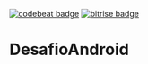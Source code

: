 <a href="https://codebeat.co/projects/github-com-heitorcolangelo-desafioandroid-develop"><img alt="codebeat badge" src="https://codebeat.co/badges/a9a5aa31-9b2d-4b5d-9e53-6d3dafe40283" /></a> <a href="https://www.bitrise.io/app/85da32081b02b266/status.svg?token=i5Z3FeoEznH7UWKW6NdxQA"><img alt="bitrise badge" src="https://www.bitrise.io/app/85da32081b02b266/status.svg?token=i5Z3FeoEznH7UWKW6NdxQA" /></a> 
# DesafioAndroid
